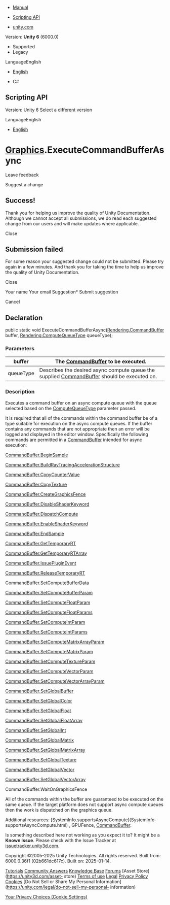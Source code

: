 [ ]()

  * [Manual](../Manual/index.html)
  * [Scripting API](../ScriptReference/index.html)

  * [unity.com](https://unity.com/)

Version: **Unity 6** (6000.0)

  * Supported
  * Legacy

LanguageEnglish

  * [English]()

  * C#

[ ](https://docs.unity3d.com)

## Scripting API

Version: Unity 6 Select a different version

LanguageEnglish

  * [English]()

#  [Graphics](Graphics.html).ExecuteCommandBufferAsync

Leave feedback

Suggest a change

## Success!

Thank you for helping us improve the quality of Unity Documentation. Although
we cannot accept all submissions, we do read each suggested change from our
users and will make updates where applicable.

Close

## Submission failed

For some reason your suggested change could not be submitted. Please <a>try
again</a> in a few minutes. And thank you for taking the time to help us
improve the quality of Unity Documentation.

Close

Your name Your email Suggestion* Submit suggestion

Cancel

[ ]()

## Declaration

public static void
ExecuteCommandBufferAsync([Rendering.CommandBuffer](Rendering.CommandBuffer.html)
buffer, [Rendering.ComputeQueueType](Rendering.ComputeQueueType.html)
queueType);

### Parameters

buffer | The [CommandBuffer](Rendering.CommandBuffer.html) to be executed.  
---|---  
queueType | Describes the desired async compute queue the supplied [CommandBuffer](Rendering.CommandBuffer.html) should be executed on.  
  
### Description

Executes a command buffer on an async compute queue with the queue selected
based on the [ComputeQueueType](Rendering.ComputeQueueType.html) parameter
passed.

It is required that all of the commands within the command buffer be of a type
suitable for execution on the async compute queues. If the buffer contains any
commands that are not appropriate then an error will be logged and displayed
in the editor window. Specifically the following commands are permitted in a
[CommandBuffer](Rendering.CommandBuffer.html) intended for async execution:  
  
[CommandBuffer.BeginSample](Rendering.CommandBuffer.BeginSample.html)  
  
[CommandBuffer.BuildRayTracingAccelerationStructure](Rendering.CommandBuffer.BuildRayTracingAccelerationStructure.html)  
  
[CommandBuffer.CopyCounterValue](Rendering.CommandBuffer.CopyCounterValue.html)  
  
[CommandBuffer.CopyTexture](Rendering.CommandBuffer.CopyTexture.html)  
  
[CommandBuffer.CreateGraphicsFence](Rendering.CommandBuffer.CreateGraphicsFence.html)  
  
[CommandBuffer.DisableShaderKeyword](Rendering.CommandBuffer.DisableShaderKeyword.html)  
  
[CommandBuffer.DispatchCompute](Rendering.CommandBuffer.DispatchCompute.html)  
  
[CommandBuffer.EnableShaderKeyword](Rendering.CommandBuffer.EnableShaderKeyword.html)  
  
[CommandBuffer.EndSample](Rendering.CommandBuffer.EndSample.html)  
  
[CommandBuffer.GetTemporaryRT](Rendering.CommandBuffer.GetTemporaryRT.html)  
  
[CommandBuffer.GetTemporaryRTArray](Rendering.CommandBuffer.GetTemporaryRTArray.html)  
  
[CommandBuffer.IssuePluginEvent](Rendering.CommandBuffer.IssuePluginEvent.html)  
  
[CommandBuffer.ReleaseTemporaryRT](Rendering.CommandBuffer.ReleaseTemporaryRT.html)  
  
CommandBuffer.SetComputeBufferData  
  
[CommandBuffer.SetComputeBufferParam](Rendering.CommandBuffer.SetComputeBufferParam.html)  
  
[CommandBuffer.SetComputeFloatParam](Rendering.CommandBuffer.SetComputeFloatParam.html)  
  
[CommandBuffer.SetComputeFloatParams](Rendering.CommandBuffer.SetComputeFloatParams.html)  
  
[CommandBuffer.SetComputeIntParam](Rendering.CommandBuffer.SetComputeIntParam.html)  
  
[CommandBuffer.SetComputeIntParams](Rendering.CommandBuffer.SetComputeIntParams.html)  
  
[CommandBuffer.SetComputeMatrixArrayParam](Rendering.CommandBuffer.SetComputeMatrixArrayParam.html)  
  
[CommandBuffer.SetComputeMatrixParam](Rendering.CommandBuffer.SetComputeMatrixParam.html)  
  
[CommandBuffer.SetComputeTextureParam](Rendering.CommandBuffer.SetComputeTextureParam.html)  
  
[CommandBuffer.SetComputeVectorParam](Rendering.CommandBuffer.SetComputeVectorParam.html)  
  
[CommandBuffer.SetComputeVectorArrayParam](Rendering.CommandBuffer.SetComputeVectorArrayParam.html)  
  
[CommandBuffer.SetGlobalBuffer](Rendering.CommandBuffer.SetGlobalBuffer.html)  
  
[CommandBuffer.SetGlobalColor](Rendering.CommandBuffer.SetGlobalColor.html)  
  
[CommandBuffer.SetGlobalFloat](Rendering.CommandBuffer.SetGlobalFloat.html)  
  
[CommandBuffer.SetGlobalFloatArray](Rendering.CommandBuffer.SetGlobalFloatArray.html)  
  
[CommandBuffer.SetGlobalInt](Rendering.CommandBuffer.SetGlobalInt.html)  
  
[CommandBuffer.SetGlobalMatrix](Rendering.CommandBuffer.SetGlobalMatrix.html)  
  
[CommandBuffer.SetGlobalMatrixArray](Rendering.CommandBuffer.SetGlobalMatrixArray.html)  
  
[CommandBuffer.SetGlobalTexture](Rendering.CommandBuffer.SetGlobalTexture.html)  
  
[CommandBuffer.SetGlobalVector](Rendering.CommandBuffer.SetGlobalVector.html)  
  
[CommandBuffer.SetGlobalVectorArray](Rendering.CommandBuffer.SetGlobalVectorArray.html)  
  
CommandBuffer.WaitOnGraphicsFence  
  
All of the commands within the buffer are guaranteed to be executed on the
same queue. If the target platform does not support async compute queues then
the work is dispatched on the graphics queue.

Additional resources: [SystemInfo.supportsAsyncCompute](SystemInfo-
supportsAsyncCompute.html) , GPUFence,
[CommandBuffer](Rendering.CommandBuffer.html).

Is something described here not working as you expect it to? It might be a
**Known Issue**. Please check with the Issue Tracker at
[issuetracker.unity3d.com](https://issuetracker.unity3d.com).

Copyright ©2005-2025 Unity Technologies. All rights reserved. Built from:
6000.0.36f1 (02b661dc617c). Built on: 2025-01-14.

[Tutorials](https://unity3d.com/learn) [Community
Answers](https://answers.unity3d.com) [Knowledge
Base](https://support.unity3d.com/hc/en-us)
[Forums](https://forum.unity3d.com) [Asset Store](https://unity3d.com/asset-
store) [Terms of use](https://docs.unity3d.com/Manual/TermsOfUse.html)
[Legal](https://unity.com/legal) [Privacy
Policy](https://unity.com/legal/privacy-policy)
[Cookies](https://unity.com/legal/cookie-policy) [Do Not Sell or Share My
Personal Information](https://unity.com/legal/do-not-sell-my-personal-
information)

[Your Privacy Choices (Cookie Settings)](javascript:void\(0\);)

